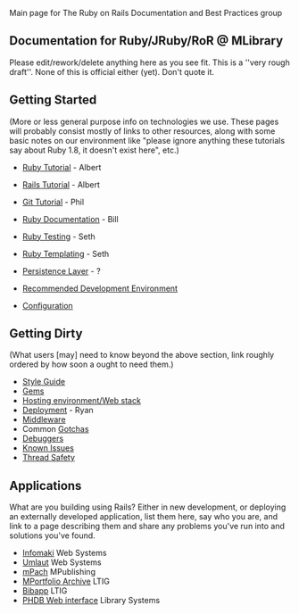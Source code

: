 Main page for The Ruby on Rails Documentation and Best Practices group

## Documentation for Ruby/JRuby/RoR @ MLibrary

Please edit/rework/delete anything here as you see fit. This is a ''very rough draft''. None of this is official either (yet). Don't quote it.

## Getting Started

(More or less general purpose info on technologies we use. These pages will probably consist mostly of links to other resources, along with some basic notes on our environment like "please ignore anything these tutorials say about Ruby 1.8, it doesn't exist here", etc.)

* [Ruby Tutorial](ruby-tutorial.md) - Albert
* [Rails Tutorial](rails-tutorial.md) - Albert
* [Git Tutorial](git-tutorial.md) - Phil

* [Ruby Documentation](ruby-documentation.md) - Bill
* [Ruby Testing](ruby-testing.md) - Seth
* [Ruby Templating](ruby-templating.md) - Seth
* [Persistence Layer](persistence-layer.md) - ?
* [Recommended Development Environment](recommended-development-environment.md)

* [Configuration](configuration.md)

## Getting Dirty

(What users [may] need to know beyond the above section, link roughly ordered by how soon a ought to need them.)

* [Style Guide](style.md)
* [Gems](gems.md)
* [Hosting environment/Web stack](hosting-environment.md)
* [Deployment](deployment.md) - Ryan
* [Middleware](middleware.md)
* Common [Gotchas](gotchas.md)
* [Debuggers](debuggers.md)
* [Known Issues](known-issues.md)
* [Thread Safety](thread-safety.md)

## Applications

What are you building using Rails?  Either in new development, or deploying an externally developed application, list them here, say who you are, and link to a page describing them and share any problems you've run into and solutions you've found.

* [Infomaki](infomaki.md) Web Systems
* [Umlaut](umlaut.md) Web Systems
* [mPach](mpach.md) MPublishing
* [MPortfolio Archive](mportfoilio.md) LTIG
* [Bibapp](bibapp.md) LTIG
* [PHDB Web interface](phdb-web-interface.md) Library Systems
